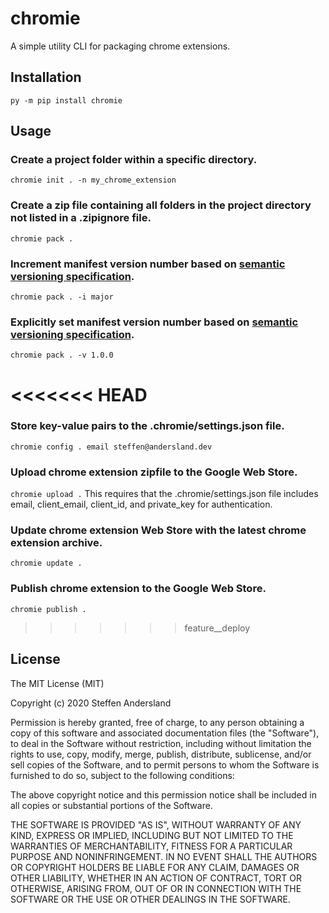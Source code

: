 # chromie
A simple utility CLI for packaging chrome extensions.

## Installation
`py -m pip install chromie`

## Usage
### Create a project folder within a specific directory.
`chromie init . -n my_chrome_extension`

### Create a zip file containing all folders in the project directory not listed in a .zipignore file.
`chromie pack .`

### Increment manifest version number based on [semantic versioning specification](https://semver.org/).
`chromie pack . -i major`

### Explicitly set manifest version number based on [semantic versioning specification](https://semver.org/).
`chromie pack . -v 1.0.0`

<<<<<<< HEAD
=======
### Store key-value pairs to the .chromie/settings.json file.
`chromie config . email steffen@andersland.dev`

### Upload chrome extension zipfile to the Google Web Store.
`chromie upload .`
This requires that the .chromie/settings.json file includes email, client_email, client_id, and private_key for authentication.

### Update chrome extension Web Store with the latest chrome extension archive.
`chromie update .`

### Publish chrome extension to the Google Web Store.
`chromie publish .`

>>>>>>> feature__deploy
## License
The MIT License (MIT)

Copyright (c) 2020 Steffen Andersland

Permission is hereby granted, free of charge, to any person obtaining a copy
of this software and associated documentation files (the "Software"), to deal
in the Software without restriction, including without limitation the rights
to use, copy, modify, merge, publish, distribute, sublicense, and/or sell
copies of the Software, and to permit persons to whom the Software is
furnished to do so, subject to the following conditions:

The above copyright notice and this permission notice shall be included in all
copies or substantial portions of the Software.

THE SOFTWARE IS PROVIDED "AS IS", WITHOUT WARRANTY OF ANY KIND, EXPRESS OR
IMPLIED, INCLUDING BUT NOT LIMITED TO THE WARRANTIES OF MERCHANTABILITY,
FITNESS FOR A PARTICULAR PURPOSE AND NONINFRINGEMENT. IN NO EVENT SHALL THE
AUTHORS OR COPYRIGHT HOLDERS BE LIABLE FOR ANY CLAIM, DAMAGES OR OTHER
LIABILITY, WHETHER IN AN ACTION OF CONTRACT, TORT OR OTHERWISE, ARISING FROM,
OUT OF OR IN CONNECTION WITH THE SOFTWARE OR THE USE OR OTHER DEALINGS IN THE SOFTWARE.
